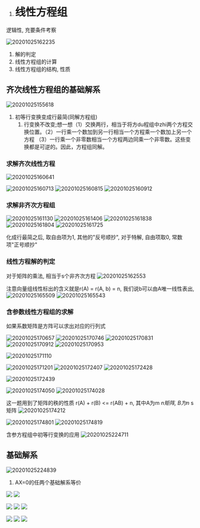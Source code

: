 1. # 线性方程组

逻辑性, 充要条件考察

![20201025162235](imgs/20201025162235.png)

1. 解的判定
2. 线性方程组的计算
3. 线性方程组的结构, 性质

## 齐次线性方程组的基础解系

![20201025155618](imgs/20201025155618.png)

1. 初等行变换变成行最简(同解方程组)
   1. 行变换不改变;想一想（1）交换两行，相当于将方du程组中zhi两个方程交换位置。（2）一行乘一个数加到另一行相当一个方程乘一个数加上另一个方程 （3）一行乘一个非零数相当一个方程两边同乘一个非零数。这些变换都是可逆的。因此，方程组同解。

### 求解齐次线性方程

![20201025160641](imgs/20201025160641-1603638319135.png)

 ![20201025160713](imgs/20201025160713.png) ![20201025160815](imgs/20201025160815.png) ![20201025160912](imgs/20201025160912.png)

### 求解非齐次方程组

![20201025161130](imgs/20201025161130.png) ![20201025161406](imgs/20201025161406.png) ![20201025161838](imgs/20201025161838.png) ![20201025161804](imgs/20201025161804.png) ![20201025161725](imgs/20201025161725.png)

化成行最简之后, 取自由项为1, 其他的"反号顺抄", 对于特解, 自由项取0, 常数项"正号顺抄"

### 线性方程解的判定

对于矩阵的乘法, 相当于s个非齐次方程 ![20201025162553](imgs/20201025162553.png)

注意向量组线性标出的含义就是r(A) = r(A, b) = n, 我们说b可以由A唯一线性表出, ![20201025165509](imgs/20201025165509.png) ![20201025165543](imgs/20201025165543.png)

### 含参数线性方程组的求解

如果系数矩阵是方阵可以求出对应的行列式

![20201025170657](imgs/20201025170657.png)
![20201025170746](imgs/20201025170746.png)
![20201025170831](imgs/20201025170831.png)
![20201025170912](imgs/20201025170912.png)
![20201025170953](imgs/20201025170953.png)

![20201025171110](imgs/20201025171110.png)

![20201025171201](imgs/20201025171201.png) ![20201025172407](imgs/20201025172407.png) ![20201025172428](imgs/20201025172428.png)

![20201025172439](imgs/20201025172439.png)

![20201025174050](imgs/20201025174050.png) ![20201025174028](imgs/20201025174028.png)

这一题用到了矩阵的秩的性质 r(A) + r(B) <= r(AB) + n, 其中A为m *n矩阵, B为n* s矩阵 ![20201025174212](imgs/20201025174212.png)

![20201025174801](imgs/20201025174801-1603638978576.png) ![20201025174819](imgs/20201025174819.png)

含参方程组中初等行变换的应用 ![20201025224711](imgs/20201025224711.png)

## 基础解系

![20201025224839](imgs/20201025224839.png)

1. AX=0的任两个基础解系等价

![](imgs/20201026133012.png)
![](imgs/20201026132959.png)

![](imgs/20201026133122.png)
![](imgs/20201026133205.png)
![](imgs/20201026133228.png)

![](imgs/20201026133714.png)
![](imgs/20201026133647.png)
![](imgs/20201026161836.png)
